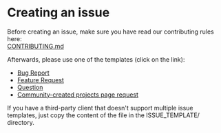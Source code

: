 <!-- 



SWITCH TO PREVIEW



-->
# Creating an issue
Before creating an issue, make sure you have read our contributing rules here:  
[CONTRIBUTING.md](https://github.com/devRant/devRant/blob/master/CONTRIBUTING.md)

Afterwards, please use one of the templates (click on the link):
- [Bug Report](https://github.com/devRant/devRant/issues/new?template=bug.md)
- [Feature Request](https://github.com/devRant/devRant/issues/new?template=feature.md)
- [Question](https://github.com/devRant/devRant/issues/new?template=question.md)
- [Community-created projects page request](https://github.com/devRant/devRant/issues/new?template=projectspage.md)

If you have a third-party client that doesn't support multiple issue templates, just copy the content of the file in the ISSUE_TEMPLATE/ directory.